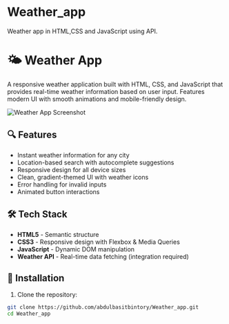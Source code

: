 # Weather_app
Weather app in HTML,CSS and JavaScript using API.
# 🌤️ Weather App

A responsive weather application built with HTML, CSS, and JavaScript that provides real-time weather information based on user input. Features modern UI with smooth animations and mobile-friendly design.

![Weather App Screenshot](path/to/screenshot.png) <!-- Replace with your actual screenshot -->

## 🔍 Features
- Instant weather information for any city
- Location-based search with autocomplete suggestions
- Responsive design for all device sizes
- Clean, gradient-themed UI with weather icons
- Error handling for invalid inputs
- Animated button interactions

## 🛠️ Tech Stack
- **HTML5** - Semantic structure
- **CSS3** - Responsive design with Flexbox & Media Queries
- **JavaScript** - Dynamic DOM manipulation
- **Weather API** - Real-time data fetching (integration required)

## 🚀 Installation
1. Clone the repository:
```bash
git clone https://github.com/abdulbasitbintory/Weather_app.git 
cd Weather_app
